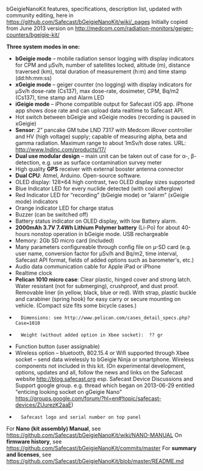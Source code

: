 bGeigieNanoKit features, specifications, description list, updated with community editing, here in https://github.com/Safecast/bGeigieNanoKit/wiki/_pages
Initially copied from June 2013 version on http://medcom.com/radiation-monitors/geiger-counters/bgeigie-kit/ 

**Three system modes in one:**
*	**bGeigie mode** – mobile radiation sensor logging with display indicators for CPM and µSv/h, number of satellites locked, altitude (m), distance traversed (km), total duration of measurement (h:m) and time stamp (dd:hh:mm:ss)
*	**xGeigie mode** – geiger counter (no logging) with display indicators for µSv/h dose-rate (Cs137), max dose-rate, dosimeter, CPM, Bq/m2 (Cs137), time stamp and Alarm LED
*	**iGeigie mode** – iPhone compatible output for Safecast iOS app. iPhone app shows dose rate and can upload data realtime to Safecast API.
*	Hot switch between bGeigie and xGeigie modes (recording is paused in xGeigie)
*	**Sensor**: 2” pancake GM tube LND 7317 with Medcom iRover controller and HV (high voltage) supply; capable of measuring alpha, beta and gamma radiation. Maximum range to about 1mSv/h dose rates. URL: http://www.lndinc.com/products/17/
*	**Dual use modular design** – main unit can be taken out of case for α-, β-detection, e.g. use as surface contamination survey meter
*	High quality **GPS** receiver with external booster antenna connector
*	**Dual CPU**: Atmel, Arduino. Open-source software.
*	OLED display: 128×64 high contrast, two OLED display sizes supported
*	Blue Indicator LED for every nuclide detected (with cool afterglow)
*	Red Indicator LED for “recording” (bGeigie mode) or “alarm” (xGeigie mode) indicators
*	Orange indicator LED for charge status
*	Buzzer (can be switched off)
*	Battery status indicator on OLED display, with low Battery alarm.
*	**2000mAh 3.7V 7.4Wh Lithium Polymer battery** (Li-Po) for about 40-hours nonstop operation in bGeigie mode. USB rechargeable
*	Memory: 2Gb SD micro card  (included)
*	Many parameters configureable through config file on µ-SD card (e.g. user name, conversion factor for µSv/h and Bq/m2, time interval, Safecast API format, fields of added options such as barometer's, etc.)
*	Audio data communication cable for Apple iPad or iPhone
*	Realtime clock
*	**Pelican 1010 micro case**:  Clear plastic, hinged cover and strong latch. Water resistant (not for submerging), crushproof, and dust proof. Removable liner (in yellow, black, blue or red). With strap, plastic buckle and carabiner (spring hook) for easy carry or secure mounting on vehicle. (Compact size fits some bicycle cases.) 
*       Dimensions: see http://www.pelican.com/cases_detail_specs.php?Case=1010 
*       Weight (without added option in Xbee socket):  ?? gr
*	Function button (user assignable)
*	Wireless option – bluetooth, 802.15.4 or Wifi supported through Xbee socket – send data wirelessly to bGeigie Ninja or smartphone. Wireless components not included in this kit. 
(On experimental development, options, updates and all, follow the news and links on the Safecast website http://blog.safecast.org esp. Safecast Device Discussions and Support google group. e.g. thread which began on 2013-06-29 entitled "enticing looking socket on gGeigie Nano" https://groups.google.com/forum/?hl=en#!topic/safecast-devices/ZUurezK2aaE)
*       Safecast logo and serial number on top panel

For **Nano (kit assembly) Manual**, see  https://github.com/Safecast/bGeigieNanoKit/wiki/NANO-MANUAL
On **firmware history**, see https://github.com/Safecast/bGeigieNanoKit/commits/master  For **summary and licenses**, see https://github.com/Safecast/bGeigieNanoKit/blob/master/README.md